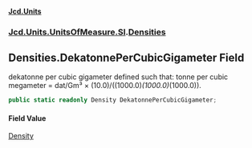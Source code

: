 #### [Jcd.Units](index.md 'index')

### [Jcd.Units.UnitsOfMeasure.SI](Jcd.Units.UnitsOfMeasure.SI.md 'Jcd.Units.UnitsOfMeasure.SI').[Densities](Densities.md 'Jcd.Units.UnitsOfMeasure.SI.Densities')

## Densities.DekatonnePerCubicGigameter Field

dekatonne per cubic gigameter defined such that: tonne per cubic megameter = dat/Gm³ ×
(10.0)/((1000.0)*(1000.0)*(1000.0)).

```csharp
public static readonly Density DekatonnePerCubicGigameter;
```

#### Field Value

[Density](Density.md 'Jcd.Units.UnitTypes.Density')